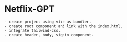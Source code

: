 # Netflix-GPT

    - create project using vite as bundler.
    - create root component and link with the index.html.
    - integrate tailwind-css.
    - create header, body, signin component.
